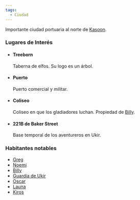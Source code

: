 ```yaml
---
tags:
  - Ciudad
---
```

Importante ciudad portuaria al norte de [Kasoon](Kasoon.md).
### Lugares de Interés

- #### Treeborn
	Taberna de elfos. Su logo es un árbol.

- #### Puerto
	Puerto comercial y militar.

- #### Coliseo
	Coliseo en que los gladiadores luchan. Propiedad de [Billy](../../Personajes/Billy.md).

- #### 221B de Baker Street
	Base temporal de los aventureros en Ukir.
### Habitantes notables
- [Greg](../../Personajes/Greg.md)
- [Noemi](../../Personajes/Noemi.md)
- [Billy](../../Personajes/Billy.md)
- [Guardia de Ukir](../../Personajes/Desconocidos/Guardia%20de%20Ukir.md)
- [Oscar](../../Personajes/Oscar.md)
- [Launa](../../Personajes/Launa.md)
- [Kiros](../../Personajes/Kiros.md)
